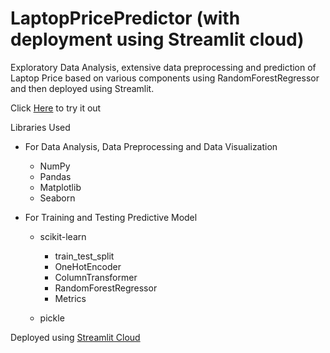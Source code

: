 # LaptopPricePredictor (with deployment using Streamlit cloud)
Exploratory Data Analysis, extensive data preprocessing and prediction of Laptop Price based on various components using RandomForestRegressor and then deployed using Streamlit.

Click [Here](https://laptoppricepredictor-58tptkbbk55.streamlit.app) to try it out

Libraries Used
+ For Data Analysis, Data Preprocessing and Data Visualization
  + NumPy
  + Pandas
  + Matplotlib
  + Seaborn

+ For Training and Testing Predictive Model
  + scikit-learn
      + train_test_split
      + OneHotEncoder
      + ColumnTransformer
      + RandomForestRegressor
      + Metrics
    
  + pickle


Deployed using [Streamlit Cloud](https://streamlit.io/cloud)
    
  
    
  

